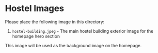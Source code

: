 # Hostel Images

Please place the following image in this directory:

1. `hostel-building.jpeg` - The main hostel building exterior image for the homepage hero section

This image will be used as the background image on the homepage.